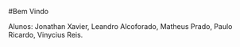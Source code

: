 #Bem Vindo

Alunos: Jonathan Xavier, Leandro Alcoforado, Matheus Prado, Paulo Ricardo, Vinycius Reis.